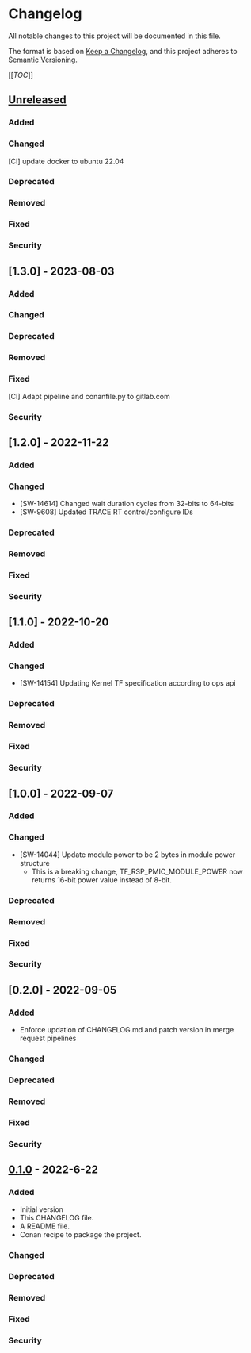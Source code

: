 # Changelog
All notable changes to this project will be documented in this file.

The format is based on [Keep a Changelog](https://keepachangelog.com/en/1.0.0/),
and this project adheres to [Semantic Versioning](https://semver.org/spec/v2.0.0.html).

[[_TOC_]]

## [Unreleased]
### Added
### Changed
[CI] update docker to ubuntu 22.04
### Deprecated
### Removed
### Fixed
### Security

## [1.3.0] - 2023-08-03
### Added
### Changed
### Deprecated
### Removed
### Fixed
[CI] Adapt pipeline and conanfile.py to gitlab.com
### Security

## [1.2.0] - 2022-11-22
### Added
### Changed
- [SW-14614] Changed wait duration cycles from 32-bits to 64-bits
- [SW-9608] Updated TRACE RT control/configure IDs
### Deprecated
### Removed
### Fixed
### Security

## [1.1.0] - 2022-10-20
### Added
### Changed
- [SW-14154] Updating Kernel TF specification according to ops api
### Deprecated
### Removed
### Fixed
### Security

## [1.0.0] - 2022-09-07
### Added
### Changed
- [SW-14044] Update module power to be 2 bytes in module power structure
    - This is a breaking change, TF_RSP_PMIC_MODULE_POWER now returns 16-bit power value instead of 8-bit.
### Deprecated
### Removed
### Fixed
### Security

## [0.2.0] - 2022-09-05
### Added
- Enforce updation of CHANGELOG.md and patch version in merge request pipelines
### Changed
### Deprecated
### Removed
### Fixed
### Security

## [0.1.0] - 2022-6-22
### Added
- Initial version
- This CHANGELOG file.
- A README file.
- Conan recipe to package the project.
### Changed
### Deprecated
### Removed
### Fixed
### Security


[Unreleased]: https://gitlab.esperanto.ai/software/tf-protocol/-/compare/v0.1.0...master
[0.1.0]: https://gitlab.esperanto.ai/software/tf-protocol/-/tags/v0.1.0

